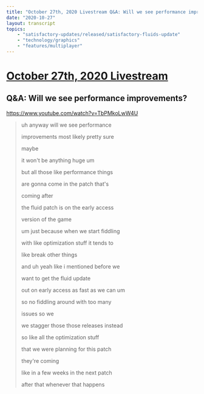 ```yaml
---
title: "October 27th, 2020 Livestream Q&A: Will we see performance improvements?"
date: "2020-10-27"
layout: transcript
topics:
    - "satisfactory-updates/released/satisfactory-fluids-update"
    - "technology/graphics"
    - "features/multiplayer"
---
```

# [October 27th, 2020 Livestream](../2020-10-27.md)
## Q&A: Will we see performance improvements?
https://www.youtube.com/watch?v=TbPMkoLwW4U
> uh anyway will we see performance
> 
> improvements most likely pretty sure
> 
> maybe
> 
> it won't be anything huge um
> 
> but all those like performance things
> 
> are gonna come in the patch that's
> 
> coming after
> 
> the fluid patch is on the early access
> 
> version of the game
> 
> um just because when we start fiddling
> 
> with like optimization stuff it tends to
> 
> like break other things
> 
> and uh yeah like i mentioned before we
> 
> want to get the fluid update
> 
> out on early access as fast as we can um
> 
> so no fiddling around with too many
> 
> issues so we
> 
> we stagger those those releases instead
> 
> so like all the optimization stuff
> 
> that we were planning for this patch
> 
> they're coming
> 
> like in a few weeks in the next patch
> 
> after that whenever that happens
> 
